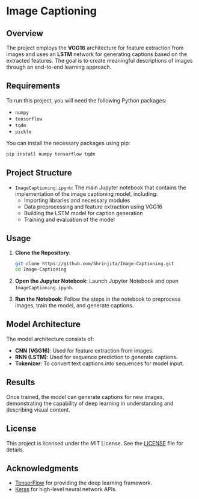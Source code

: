 # Image Captioning

## Overview

The project employs the **VGG16** architecture for feature extraction from images and uses an **LSTM** network for generating captions based on the extracted features. The goal is to create meaningful descriptions of images through an end-to-end learning approach.

## Requirements

To run this project, you will need the following Python packages:

- `numpy`
- `tensorflow`
- `tqdm`
- `pickle`

You can install the necessary packages using pip:

```bash
pip install numpy tensorflow tqdm
```

## Project Structure

- `ImageCaptioning.ipynb`: The main Jupyter notebook that contains the implementation of the image captioning model, including:
  - Importing libraries and necessary modules
  - Data preprocessing and feature extraction using VGG16
  - Building the LSTM model for caption generation
  - Training and evaluation of the model

## Usage

1. **Clone the Repository**:
   ```bash
   git clone https://github.com/Shrinjita/Image-Captioning.git
   cd Image-Captioning
   ```

2. **Open the Jupyter Notebook**:
   Launch Jupyter Notebook and open `ImageCaptioning.ipynb`.

3. **Run the Notebook**:
   Follow the steps in the notebook to preprocess images, train the model, and generate captions.

## Model Architecture

The model architecture consists of:
- **CNN (VGG16)**: Used for feature extraction from images.
- **RNN (LSTM)**: Used for sequence prediction to generate captions.
- **Tokenizer**: To convert text captions into sequences for model input.

## Results

Once trained, the model can generate captions for new images, demonstrating the capability of deep learning in understanding and describing visual content.

## License

This project is licensed under the MIT License. See the [LICENSE](LICENSE) file for details.

## Acknowledgments

- [TensorFlow](https://www.tensorflow.org/) for providing the deep learning framework.
- [Keras](https://keras.io/) for high-level neural network APIs.
